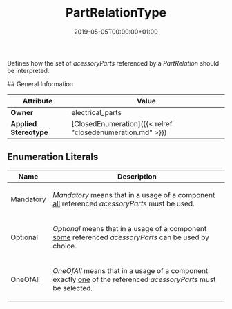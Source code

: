﻿---
title: PartRelationType
toc: false
type: specs
date: "2019-05-05T00:00:00+01:00"
draft: false
menu_name: vec120

# Prev/next pager order (if `docs_section_pager` enabled in `params.toml`)
weight: 
---
<html>   <head>     </head>   <body>     <p> Defines how the set of <i>acessoryParts </i>referenced by a <i>PartRelation</i> should be interpreted.      </p>    </body> </html> 
## General Information

| Attribute               | Value |
|-------------------------|-------|
| **Owner**               | electrical_parts |
| **Applied Stereotype**  | [ClosedEnumeration]({{< relref "closedenumeration.md" >}})<br/>  |

## Enumeration Literals
| Name          | **Description** |
|---------------|-----------------|
| Mandatory | <html>   <head>     </head>   <body>     <p> <i>Mandatory </i>means that in a usage of a component <u>all</u> referenced <i>acessoryParts</i> must be used.      </p>    </body> </html>  |
| Optional | <html>   <head>     </head>   <body>     <p> <i>Optional </i>means that in a usage of a component <u>some</u> referenced <i>acessoryParts</i> can be used by choice.      </p>    </body> </html>  |
| OneOfAll | <html>   <head>     </head>   <body>     <p> <i>OneOfAll </i>means that in a usage of a component exactly <u>one</u> of the referenced <i>acessoryParts</i> must be selected.      </p>    </body> </html>  |
